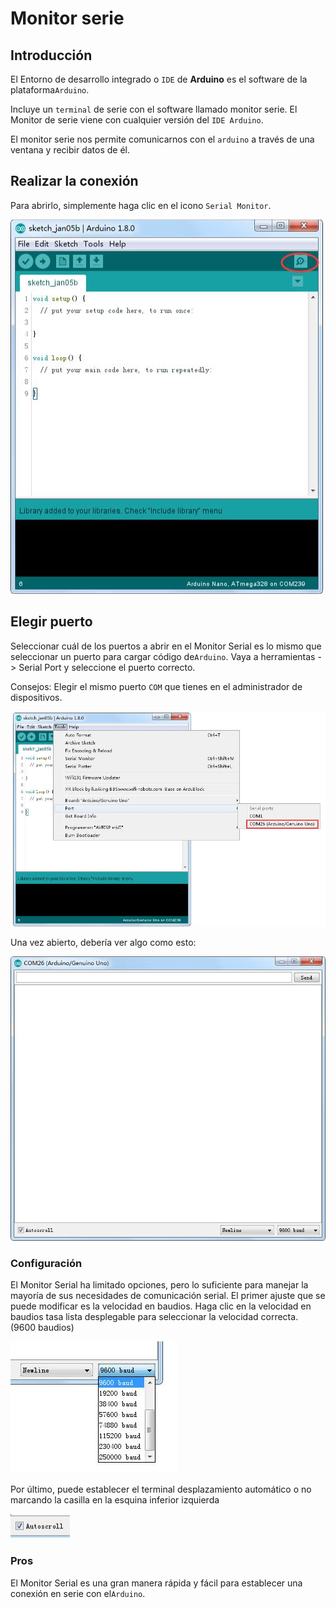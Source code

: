 # Monitor serie

## Introducción

El Entorno de desarrollo integrado o ``IDE`` de **Arduino** es el software de la plataforma``Arduino``.

Incluye un `terminal` de serie con el software llamado  monitor serie. El Monitor de serie viene con cualquier versión del ``IDE Arduino``.

El monitor serie nos permite comunicarnos con el ``arduino`` a través de una ventana y recibir datos de él.

## Realizar la conexión

Para abrirlo, simplemente haga clic en el icono ``Serial Monitor``.

![imagen](media/image33.jpeg)

## Elegir puerto

Seleccionar cuál de los puertos a abrir en el Monitor Serial es lo mismo que seleccionar un puerto para cargar código de``Arduino``. Vaya a herramientas -> Serial Port y seleccione el puerto correcto.

Consejos: Elegir el mismo puerto ``COM`` que tienes en el administrador de dispositivos.

![imagen](media/image34.jpeg)

Una vez abierto, debería ver algo como esto:

![imagen](media/image35.jpeg)

### Configuración

El Monitor Serial ha limitado opciones, pero lo suficiente para manejar la mayoría de sus  necesidades de comunicación serial. El primer ajuste que se puede modificar es la velocidad  en baudios. Haga clic en la velocidad en baudios tasa lista desplegable para seleccionar la  velocidad correcta. (9600 baudios)

![imagen](media/image36.jpeg)

Por último, puede establecer el terminal desplazamiento automático o no marcando la casilla en la esquina inferior izquierda

![imagen](media/image37.jpeg)

### Pros

El Monitor Serial es una gran manera rápida y fácil para establecer una conexión en serie con  el``Arduino``.
